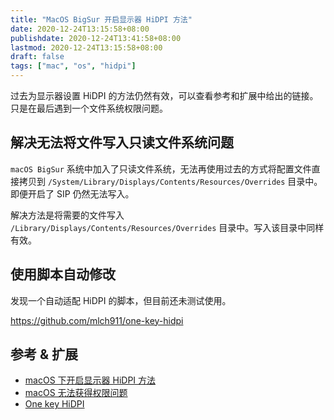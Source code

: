 ```yaml
---
title: "MacOS BigSur 开启显示器 HiDPI 方法"
date: 2020-12-24T13:15:58+08:00
publishdate: 2020-12-24T13:41:58+08:00
lastmod: 2020-12-24T13:15:58+08:00
draft: false
tags: ["mac", "os", "hidpi"]
---
```


过去为显示器设置 HiDPI 的方法仍然有效，可以查看参考和扩展中给出的链接。只是在最后遇到一个文件系统权限问题。

## 解决无法将文件写入只读文件系统问题

`macOS BigSur` 系统中加入了只读文件系统，无法再使用过去的方式将配置文件直接拷贝到 `/System/Library/Displays/Contents/Resources/Overrides` 目录中。即便开启了 SIP 仍然无法写入。

解决方法是将需要的文件写入 `/Library/Displays/Contents/Resources/Overrides` 目录中。写入该目录中同样有效。

## 使用脚本自动修改

发现一个自动适配 HiDPI 的脚本，但目前还未测试使用。

<https://github.com/mlch911/one-key-hidpi>

## 参考 & 扩展

- [macOS 下开启显示器 HiDPI 方法](https://kouler.com/posts/macos下开启显示器hidpi方法/)
- [macOS 无法获得权限问题](https://kouler.com/posts/macos无法获得权限问题/)
- [One key HiDPI](https://github.com/mlch911/one-key-hidpi)
